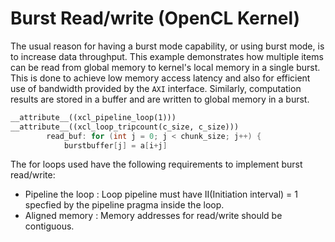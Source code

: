 Burst Read/write (OpenCL Kernel)
=================================

The usual reason for having a burst mode capability, or using burst mode, is to increase data throughput. This example demonstrates how multiple items can be read from global memory to kernel's local memory in a single burst.
This is done to achieve low memory access latency and also for efficient use of bandwidth provided by the `AXI` interface. 
Similarly, computation results are stored in a buffer and are written to global memory in a burst.

```c++
__attribute__((xcl_pipeline_loop(1)))
__attribute__((xcl_loop_tripcount(c_size, c_size)))
        read_buf: for (int j = 0; j < chunk_size; j++) {
            burstbuffer[j] = a[i+j]
```
The for loops used have the following requirements to implement burst read/write:

- Pipeline the loop : Loop pipeline must have II(Initiation interval) = 1 specfied by the pipeline pragma inside the loop.
- Aligned memory : Memory addresses for read/write should be contiguous.
